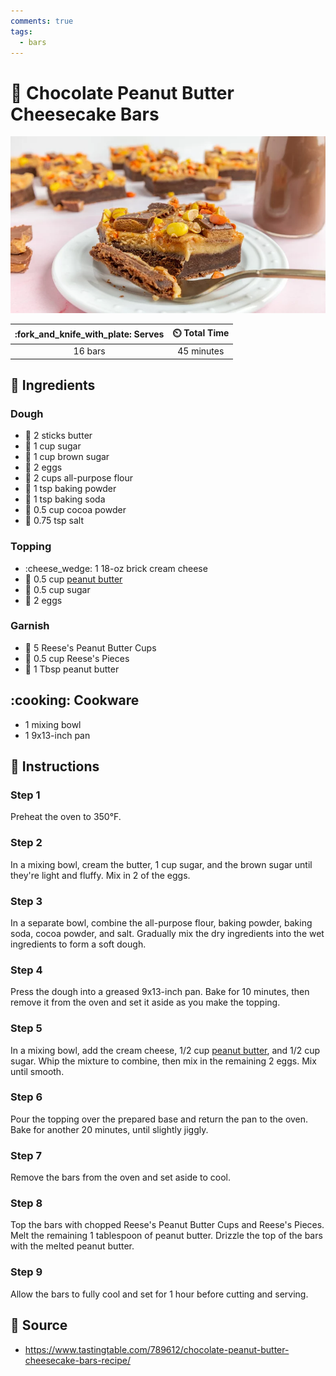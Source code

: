 ```yaml
---
comments: true
tags:
  - bars
---
```

# :chocolate_bar: Chocolate Peanut Butter Cheesecake Bars

![Chocolate Peanut Butter Cheesecake Bars](../assets/images/chocolate-peanut-butter-cheesecake-bars.png)

| :fork_and_knife_with_plate: Serves | :timer_clock: Total Time |
|:----------------------------------:|:-----------------------: |
| 16 bars | 45 minutes |

## :salt: Ingredients

### Dough

- :butter: 2 sticks butter
- :candy: 1 cup sugar
- :maple_leaf: 1 cup brown sugar
- :egg: 2 eggs
- :ear_of_rice: 2 cups all-purpose flour
- :dash: 1 tsp baking powder
- :cup_with_straw: 1 tsp baking soda
- :chocolate_bar: 0.5 cup cocoa powder
- :salt: 0.75 tsp salt

### Topping

- :cheese_wedge: 1 18-oz brick cream cheese
- :peanuts: 0.5 cup [peanut butter][1]
- :candy: 0.5 cup sugar
- :egg: 2 eggs

### Garnish

- :candy: 5 Reese's Peanut Butter Cups
- :candy: 0.5 cup Reese's Pieces
- :peanuts: 1 Tbsp peanut butter

## :cooking: Cookware

- 1 mixing bowl
- 1 9x13-inch pan

## :pencil: Instructions

### Step 1

Preheat the oven to 350°F.

### Step 2

In a mixing bowl, cream the butter, 1 cup sugar, and the brown sugar until they're light and fluffy. Mix in 2 of the
eggs.

### Step 3

In a separate bowl, combine the all-purpose flour, baking powder, baking soda, cocoa powder, and salt. Gradually mix the
dry ingredients into the wet ingredients to form a soft dough.

### Step 4

Press the dough into a greased 9x13-inch pan. Bake for 10 minutes, then remove it from the oven and set it aside as you
make the topping.

### Step 5

In a mixing bowl, add the cream cheese, 1/2 cup [peanut butter][1], and 1/2 cup sugar. Whip the mixture to combine,
then mix in the remaining 2 eggs. Mix until smooth.

### Step 6

Pour the topping over the prepared base and return the pan to the oven. Bake for another 20 minutes, until slightly
jiggly.

### Step 7

Remove the bars from the oven and set aside to cool.

### Step 8

Top the bars with chopped Reese's Peanut Butter Cups and Reese's Pieces. Melt the remaining 1 tablespoon of peanut
butter. Drizzle the top of the bars with the melted peanut butter.

### Step 9

Allow the bars to fully cool and set for 1 hour before cutting and serving.

## :link: Source

- <https://www.tastingtable.com/789612/chocolate-peanut-butter-cheesecake-bars-recipe/>

[1]: <../ingredients/peanut-butter.md>

